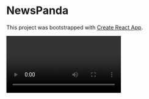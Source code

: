# NewsPanda

This project was bootstrapped with [Create React App](https://github.com/facebook/create-react-app).

![alt text](newspanda.mp4)
